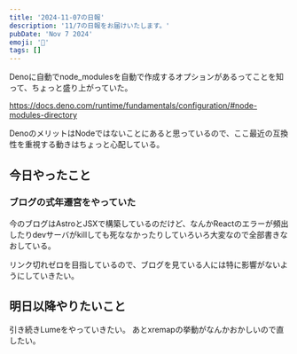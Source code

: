 ```yaml
---
title: '2024-11-07の日報'
description: '11/7の日報をお届けいたします。'
pubDate: 'Nov 7 2024'
emoji: '🦊'
tags: []
---
```


Denoに自動でnode_modulesを自動で作成するオプションがあるってことを知って、ちょっと盛り上がっていた。

https://docs.deno.com/runtime/fundamentals/configuration/#node-modules-directory

DenoのメリットはNodeではないことにあると思っているので、ここ最近の互換性を重視する動きはちょっと心配している。

## 今日やったこと

### ブログの式年遷宮をやっていた

今のブログはAstroとJSXで構築しているのだけど、なんかReactのエラーが頻出したりdevサーバがkillしても死ななかったりしていろいろ大変なので全部書きなおしている。

リンク切れゼロを目指しているので、ブログを見ている人には特に影響がないようにしていきたい。

## 明日以降やりたいこと

引き続きLumeをやっていきたい。
あとxremapの挙動がなんかおかしいので直したい。
